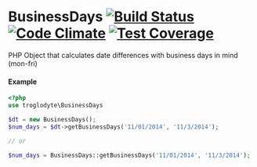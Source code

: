 BusinessDays [![Build Status](https://travis-ci.org/troglodyte/business-days.svg?branch=master)](https://travis-ci.org/troglodyte/BusinessDays) [![Code Climate](https://codeclimate.com/github/troglodyte/BusinessDays/badges/gpa.svg)](https://codeclimate.com/github/troglodyte/BusinessDays) [![Test Coverage](https://codeclimate.com/github/troglodyte/BusinessDays/badges/coverage.svg)](https://codeclimate.com/github/troglodyte/BusinessDays/coverage)
============

PHP Object that calculates date differences with business days in mind (mon-fri)


#### Example


```php
<?php
use troglodyte\BusinessDays

$dt = new BusinessDays();
$num_days = $dt->getBusinessDays('11/01/2014', '11/3/2014');

// or

$num_days = BusinessDays::getBusinessDays('11/01/2014', '11/3/2014');

```
